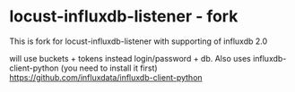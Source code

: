 # locust-influxdb-listener - fork
This is fork for locust-influxdb-listener with supporting of influxdb 2.0

will use buckets + tokens instead login/password + db. 
Also uses influxdb-client-python (you need to install it first)
https://github.com/influxdata/influxdb-client-python
